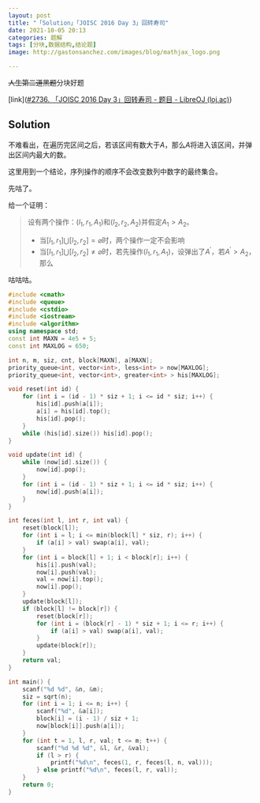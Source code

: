 ```yaml
---
layout: post
title: "「Solution」「JOISC 2016 Day 3」回转寿司"
date: 2021-10-05 20:13
categories: 题解
tags: [分块,数据结构,结论题]
image: http://gastonsanchez.com/images/blog/mathjax_logo.png

---
```


~~人生第二道黑题~~分块好题
<!-- more -->

[link]([#2736. 「JOISC 2016 Day 3」回转寿司 - 题目 - LibreOJ (loj.ac)](https://loj.ac/p/2736))

## Solution

不难看出，在遍历完区间之后，若该区间有数大于$A$，那么$A$将进入该区间，并弹出区间内最大的数。	

这里用到一个结论，序列操作的顺序不会改变数列中数字的最终集合。	

先咕了。

给一个证明：

> 设有两个操作：$(l_1,r_1,A_1)$和$(l_2,r_2,A_2)$并假定$A_1>A_2$。
>
> - 当$[l_1,r_1] \bigcup [l_2,r_2] = \varnothing$时，两个操作一定不会影响
> - 当$[l_1,r_1] \bigcup [l_2,r_2] \neq \varnothing$时，若先操作$(l_1,r_1,A_1)$，设弹出了$A^{'}$，若$A^{'}>A_2$，那么

咕咕咕。	

```cpp
#include <cmath>
#include <queue>
#include <cstdio>
#include <iostream>
#include <algorithm>
using namespace std;
const int MAXN = 4e5 + 5;
const int MAXLOG = 650;

int n, m, siz, cnt, block[MAXN], a[MAXN];
priority_queue<int, vector<int>, less<int> > now[MAXLOG];
priority_queue<int, vector<int>, greater<int> > his[MAXLOG];

void reset(int id) {
	for (int i = (id - 1) * siz + 1; i <= id * siz; i++) {
		his[id].push(a[i]);
		a[i] = his[id].top();
		his[id].pop();
	}
	while (his[id].size()) his[id].pop();
}

void update(int id) {
	while (now[id].size()) {
		now[id].pop();
	}
	for (int i = (id - 1) * siz + 1; i <= id * siz; i++) {
		now[id].push(a[i]);
	}
}

int feces(int l, int r, int val) {
	reset(block[l]);
	for (int i = l; i <= min(block[l] * siz, r); i++) {
		if (a[i] > val) swap(a[i], val);
	}
	for (int i = block[l] + 1; i < block[r]; i++) {
		his[i].push(val);
		now[i].push(val);
		val = now[i].top(); 
		now[i].pop();
	}
	update(block[l]);
	if (block[l] != block[r]) {
		reset(block[r]);
		for (int i = (block[r] - 1) * siz + 1; i <= r; i++) {
			if (a[i] > val) swap(a[i], val);
		}
		update(block[r]);
	}
	return val;
}

int main() {
	scanf("%d %d", &n, &m);
	siz = sqrt(n);
	for (int i = 1; i <= n; i++) {
		scanf("%d", &a[i]);
		block[i] = (i - 1) / siz + 1;
		now[block[i]].push(a[i]);
	}
	for (int t = 1, l, r, val; t <= m; t++) {
		scanf("%d %d %d", &l, &r, &val);
		if (l > r) {
			printf("%d\n", feces(1, r, feces(l, n, val)));
		} else printf("%d\n", feces(l, r, val));
	}
	return 0;
}
```

